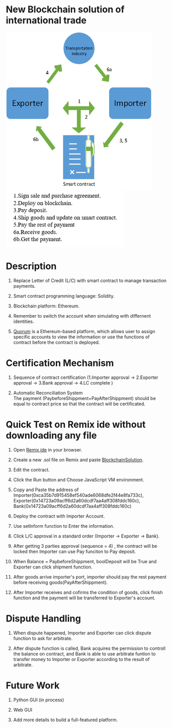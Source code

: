 # New Blockchain solution of international trade

![image](https://github.com/hhh2012aa/55564/blob/master/44834455_1217049235110214_847730508761661440_n.png?raw=true) ![image](https://github.com/hhh2012aa/55564/blob/master/123456.png?raw=true) 
       
      

# Description

1. Replace Letter of Credit (L/C) with smart contract to manage transaction payments.

2. Smart contract programming language: Solidity.

3. Blockchain platform: Ethereum.

4. Remember to switch the account when simulating with differnent identities. 

5. [Quorum](https://github.com/jpmorganchase/quorum) is a Ethereum-based platform, which allows user to assign specific accounts to view the information or use the functions of contract before the contract is deployed.

# Certification Mechanism
1. Sequence of contract certification (1.Importer approval -> 2.Exporter approval -> 3.Bank approval -> 4.LC complete )

2. Automatic Reconciliation System  <br />
The payment (PaybeforeShippment+PayAfterShippment) should be equal to contract price so that the contract will be certificated.

# Quick Test on Remix ide without downloading any file
1. Open [Remix ide]( https://ethereum.github.io/browser-solidity/#optimize=false) in your browser.

2. Create a new .sol file on Remix and paste [BlockchainSolution](https://gist.githubusercontent.com/hhh2012aa/b72338cdbb2949a764acdad4ca2682a8/raw/b0382080907d8ed829aac26e4c5f2e5161684dc9/BlockchainSolution1114.sol).

3. Edit the contract.

4. Click the Run button and Choose JavaScript VM environment.

5. Copy and Paste the address of Importer(0xca35b7d915458ef540ade6068dfe2f44e8fa733c), Exporter(0x14723a09acff6d2a60dcdf7aa4aff308fddc160c), Bank(0x14723a09acff6d2a60dcdf7aa4aff308fddc160c)

6. Deploy the contract with Importer Account.

7. Use setInform function to Enter the information.

8. Click L/C approval in a standard order (Importer -> Exporter -> Bank).

9. After getting 3 parties approval (sequence = 4) , the contract will be locked then Importer can use Pay funciton to Pay deposit.

10. When Balance = PaybeforeShippment, boolDeposit will be True and Exporter can click shipment function.

11. After goods arrive importer's port, importer should pay the rest payment before receiving goods(PayAfterShippment).

12. After Importer receives and cofirms the condition of goods, click finish function and the payment will be transferred to Exporter's account.

# Dispute Handling
1. When dispute happened, Importer and Exporter can click dispute function to ask for arbitrate.

2. After dispute function is called, Bank acquires the permission to controll the balance on contract, and 
Bank is able to use arbitrate funtion to transfer money to Importer or Exporter according to the result of arbitrate.

# Future Work
1. Python GUI (in process)

2. Web GUI

3. Add more details to build a full-featured platform.

